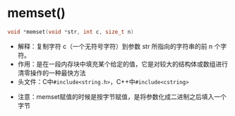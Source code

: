 # memset()



```c
void *memset(void *str, int c, size_t n)
```

- 解释：复制字符 c（一个无符号字符）到参数 str 所指向的字符串的前 n 个字符。
- 作用：是在一段内存块中填充某个给定的值，它是对较大的结构体或数组进行清零操作的一种最快方法
- 头文件：C中`#include<string.h>`，C++中`#include<cstring>`

* 注意：memset赋值的时候是按字节赋值，是将参数化成二进制之后填入一个字节

